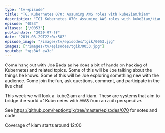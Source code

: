 ```yaml
---
type: "tv-episode"
title: "TGI Kubernetes 070: Assuming AWS roles with kube2iam/kiam"
description: "TGI Kubernetes 070: Assuming AWS roles with kube2iam/kiam"
episode: "0053"
aliases: ["/0053"]
publishdate: "2020-07-08"
date: "2019-03-29T22:04:58Z"
episode_image: "/images/tv/episodes/tgik/0053.jpg"
images: ["/images/tv/episodes/tgik/0053.jpg"]
youtube: "vgs3Af_ew3c"
---
```


Come hang out with Joe Beda as he does a bit of hands on hacking of Kubernetes and related topics. Some of this will be Joe talking about the things he knows. Some of this will be Joe exploring something new with the audience. Come join the fun, ask questions, comment, and participate in the live chat!

This week we will look at kube2iam and kiam. These are systems that aim to bridge the world of Kubernetes with AWS from an auth perspective.

See https://github.com/heptio/tgik/tree/master/episodes/070 for notes and code.

Coverage of kiam starts around 12:00
